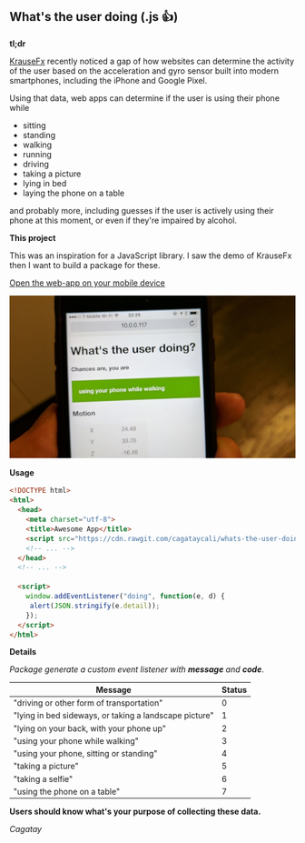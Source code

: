 ## What's the user doing (.js :+1:)

**tl;dr**

[KrauseFx](https://github.com/KrauseFx/whats-the-user-doing) recently noticed a gap of how websites can determine the activity of the user based on the acceleration and gyro sensor built into modern smartphones, including the iPhone and Google Pixel.

Using that data, web apps can determine if the user is using their phone while

- sitting
- standing
- walking
- running
- driving
- taking a picture
- lying in bed
- laying the phone on a table

and probably more, including guesses if the user is actively using their phone at this moment, or even if they're impaired by alcohol.

**This project**

This was an inspiration for a JavaScript library. I saw the demo of KrauseFx then I want to build a package for these.

[Open the web-app on your mobile device](https://krausefx.github.io/whats-the-user-doing/)

![./assets/photo.jpg](./assets/photo.jpg)

**Usage**

```html
<!DOCTYPE html>
<html>
  <head>
    <meta charset="utf-8">
    <title>Awesome App</title>
    <script src="https://cdn.rawgit.com/cagataycali/whats-the-user-doing.js/master/whats-the-user-doing.js"></script>
    <!-- ... -->
  </head>
  <!-- ... -->

  <script>
    window.addEventListener("doing", function(e, d) {
     alert(JSON.stringify(e.detail));
    });
  </script>
</html>
```

**Details**

*Package generate a custom event listener with **message** and **code***.


| Message                                                	| Status 	|
|--------------------------------------------------------	|--------	|
| "driving or other form of transportation"              	| 0      	|
| "lying in bed sideways, or taking a landscape picture" 	| 1      	|
| "lying on your back, with your phone up"               	| 2      	|
| "using your phone while walking"                       	| 3      	|
| "using your phone, sitting or standing"                	| 4      	|
| "taking a picture"                                     	| 5      	|
| "taking a selfie"                                      	| 6      	|
| "using the phone on a table"                           	| 7      	|


**Users should know what's your purpose of collecting these data.**

*Cagatay*
